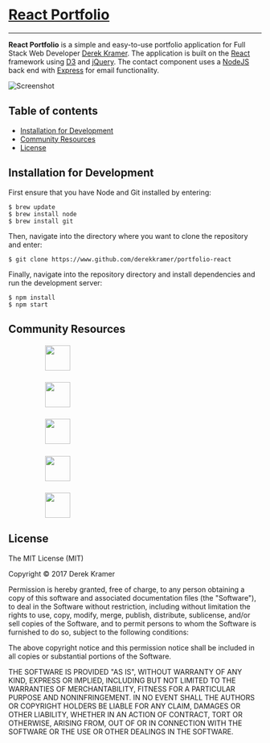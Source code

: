# [React Portfolio](https://www.github.com/derekkramer/portfolio-react "Portfolio")

<!-- [![Build Status](https://travis-ci.org/derekkramer/spacexaminer.svg?branch=master)](https://travis-ci.org/derekkramer/spacexaminer)
[![GitHub release](https://img.shields.io/github/release/derekkramer/spacexaminer.svg)]()
[![Code Climate](https://codeclimate.com/github/derekkramer/spacexaminer/badges/gpa.svg)](https://codeclimate.com/github/derekkramer/spacexaminer)
[![Issue Count](https://codeclimate.com/github/derekkramer/spacexaminer/badges/issue_count.svg)](https://codeclimate.com/github/derekkramer/spacexaminer)
[![dependencies Status](https://david-dm.org/expressjs/express/status.svg)](https://david-dm.org/expressjs/express)
[![FOSSA Status](https://app.fossa.io/api/projects/git%2Bhttps%3A%2F%2Fgithub.com%2Fderekkramer%2Fspacexaminer.svg?type=shield)](https://app.fossa.io/projects/git%2Bhttps%3A%2F%2Fgithub.com%2Fderekkramer%2Fspacexaminer?ref=badge_shield) -->

---

**React Portfolio** is a simple and easy-to-use portfolio application for Full Stack Web Developer [Derek Kramer](https://linkedin.com/in/derek-kramer). The application is built on the [React](https://reactjs.org/) framework using [D3](https://d3js.org/) and [jQuery](https://jquery.com/). The contact component uses a [NodeJS](https://nodejs.org) back end with [Express](https://expressjs.com) for email functionality.  

![Screenshot](readme-src/portfolio-screen-shot.png)

## Table of contents

- [Installation for Development](#Installation)
- [Community Resources](#Resources)
- [License](#License)

## <a name="Installation"><a>Installation for Development

First ensure that you have Node and Git installed by entering:

```
$ brew update
$ brew install node
$ brew install git
```

Then, navigate into the directory where you want to clone the repository and enter:

```
$ git clone https://www.github.com/derekkramer/portfolio-react
```

Finally, navigate into the repository directory and install dependencies and run the development server:

```
$ npm install
$ npm start
```

## <a name="Resources"><a>Community Resources


##### &emsp;&emsp;&emsp;&emsp;&emsp; [<img src="https://realpython.com/images/react.png" height="50" align="top">](https://reactjs.org)
##### &emsp;&emsp;&emsp;&emsp;&emsp; [<img src="http://sass-lang.com/assets/img/styleguide/color-1c4aab2b.png" height="50" align="top">](https://sass-lang.com)
##### &emsp;&emsp;&emsp;&emsp;&emsp; [<img src="https://raw.githubusercontent.com/d3/d3-logo/master/d3.png" height="50" align="top">](https://www.d3js.org)
##### &emsp;&emsp;&emsp;&emsp;&emsp; [<img src="https://upload.wikimedia.org/wikipedia/commons/thumb/7/7e/Node.js_logo_2015.svg/591px-Node.js_logo_2015.svg.png" height="50" align="top">](https://nodejs.org)
##### &emsp;&emsp;&emsp;&emsp;&emsp; [<img src="http://www.amt.in/img/services/express.png" height="50" align="top">](https://expressjs.com)

## <a name="License"><a>License

The MIT License (MIT)

Copyright &copy; 2017 Derek Kramer

Permission is hereby granted, free of charge, to any person obtaining a copy of this software and associated documentation files (the "Software"), to deal in the Software without restriction, including without limitation the rights to use, copy, modify, merge, publish, distribute, sublicense, and/or sell copies of the Software, and to permit persons to whom the Software is furnished to do so, subject to the following conditions:

The above copyright notice and this permission notice shall be included in all copies or substantial portions of the Software.

THE SOFTWARE IS PROVIDED "AS IS", WITHOUT WARRANTY OF ANY KIND, EXPRESS OR IMPLIED, INCLUDING BUT NOT LIMITED TO THE WARRANTIES OF MERCHANTABILITY, FITNESS FOR A PARTICULAR PURPOSE AND NONINFRINGEMENT. IN NO EVENT SHALL THE AUTHORS OR COPYRIGHT HOLDERS BE LIABLE FOR ANY CLAIM, DAMAGES OR OTHER LIABILITY, WHETHER IN AN ACTION OF CONTRACT, TORT OR OTHERWISE, ARISING FROM, OUT OF OR IN CONNECTION WITH THE SOFTWARE OR THE USE OR OTHER DEALINGS IN THE SOFTWARE.
